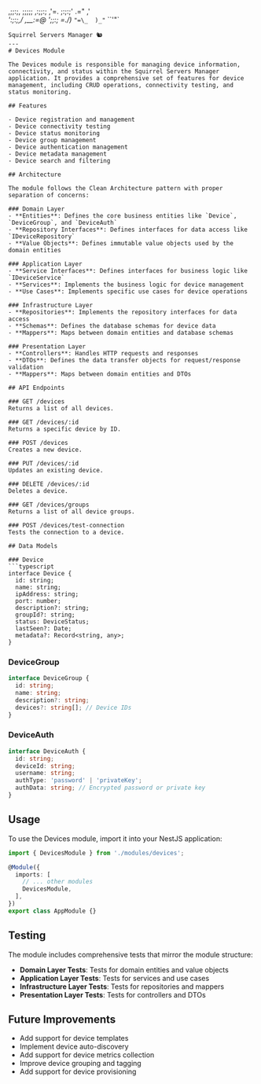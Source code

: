   ,;;:;,
   ;;;;;
  ,:;;:;    ,'=.
  ;:;:;' .=" ,'_\
  ':;:;,/  ,__:=@
   ';;:;  =./)_
     `"=\_  )_"`
          ``'"`
```
Squirrel Servers Manager 🐿️
---
# Devices Module

The Devices module is responsible for managing device information, connectivity, and status within the Squirrel Servers Manager application. It provides a comprehensive set of features for device management, including CRUD operations, connectivity testing, and status monitoring.

## Features

- Device registration and management
- Device connectivity testing
- Device status monitoring
- Device group management
- Device authentication management
- Device metadata management
- Device search and filtering

## Architecture

The module follows the Clean Architecture pattern with proper separation of concerns:

### Domain Layer
- **Entities**: Defines the core business entities like `Device`, `DeviceGroup`, and `DeviceAuth`
- **Repository Interfaces**: Defines interfaces for data access like `IDeviceRepository`
- **Value Objects**: Defines immutable value objects used by the domain entities

### Application Layer
- **Service Interfaces**: Defines interfaces for business logic like `IDeviceService`
- **Services**: Implements the business logic for device management
- **Use Cases**: Implements specific use cases for device operations

### Infrastructure Layer
- **Repositories**: Implements the repository interfaces for data access
- **Schemas**: Defines the database schemas for device data
- **Mappers**: Maps between domain entities and database schemas

### Presentation Layer
- **Controllers**: Handles HTTP requests and responses
- **DTOs**: Defines the data transfer objects for request/response validation
- **Mappers**: Maps between domain entities and DTOs

## API Endpoints

### GET /devices
Returns a list of all devices.

### GET /devices/:id
Returns a specific device by ID.

### POST /devices
Creates a new device.

### PUT /devices/:id
Updates an existing device.

### DELETE /devices/:id
Deletes a device.

### GET /devices/groups
Returns a list of all device groups.

### POST /devices/test-connection
Tests the connection to a device.

## Data Models

### Device
```typescript
interface Device {
  id: string;
  name: string;
  ipAddress: string;
  port: number;
  description?: string;
  groupId?: string;
  status: DeviceStatus;
  lastSeen?: Date;
  metadata?: Record<string, any>;
}
```

### DeviceGroup
```typescript
interface DeviceGroup {
  id: string;
  name: string;
  description?: string;
  devices?: string[]; // Device IDs
}
```

### DeviceAuth
```typescript
interface DeviceAuth {
  id: string;
  deviceId: string;
  username: string;
  authType: 'password' | 'privateKey';
  authData: string; // Encrypted password or private key
}
```

## Usage

To use the Devices module, import it into your NestJS application:

```typescript
import { DevicesModule } from './modules/devices';

@Module({
  imports: [
    // ... other modules
    DevicesModule,
  ],
})
export class AppModule {}
```

## Testing

The module includes comprehensive tests that mirror the module structure:

- **Domain Layer Tests**: Tests for domain entities and value objects
- **Application Layer Tests**: Tests for services and use cases
- **Infrastructure Layer Tests**: Tests for repositories and mappers
- **Presentation Layer Tests**: Tests for controllers and DTOs

## Future Improvements

- Add support for device templates
- Implement device auto-discovery
- Add support for device metrics collection
- Improve device grouping and tagging
- Add support for device provisioning 